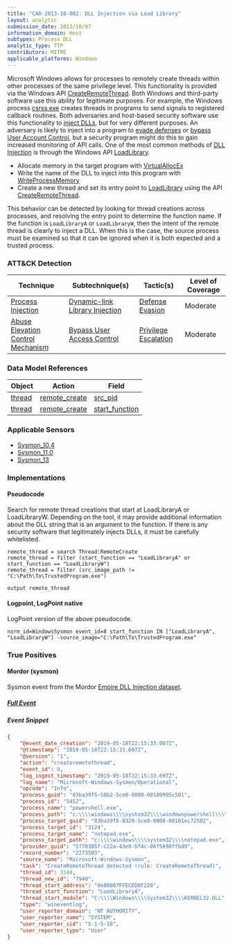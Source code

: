```yaml
---
title: "CAR-2013-10-002: DLL Injection via Load Library"
layout: analytic
submission_date: 2013/10/07
information_domain: Host
subtypes: Process DLL
analytic_type: TTP
contributors: MITRE
applicable_platforms: Windows
---
```


Microsoft Windows allows for processes to remotely create threads within other processes of the same privilege level. This functionality is provided via the Windows API [CreateRemoteThread](https://msdn.microsoft.com/en-us/library/windows/desktop/ms682437.aspx). Both Windows and third-party software use this ability for legitimate purposes. For example, the Windows process [csrss.exe](https://en.wikipedia.org/wiki/Client/Server_Runtime_Subsystem) creates threads in programs to send signals to registered callback routines. Both adversaries and host-based security software use this functionality to [inject DLLs](https://attack.mitre.org/techniques/T1055), but for very different purposes. An adversary is likely to inject into a program to [evade defenses](https://attack.mitre.org/tactics/TA0005) or [bypass User Account Control](https://attack.mitre.org/techniques/T1548/002), but a security program might do this to gain increased monitoring of API calls. One of the most common methods of [DLL Injection](https://attack.mitre.org/techniques/T1055) is through the Windows API [LoadLibrary](https://msdn.microsoft.com/en-us/library/windows/desktop/ms684175.aspx).

-   Allocate memory in the target program with [VirtualAllocEx](https://msdn.microsoft.com/en-us/library/windows/desktop/aa366890.aspx)
-   Write the name of the DLL to inject into this program with [WriteProcessMemory](https://msdn.microsoft.com/en-us/library/windows/desktop/ms681674.aspx)
-   Create a new thread and set its entry point to [LoadLibrary](https://msdn.microsoft.com/en-us/library/windows/desktop/ms684175.aspx) using the API [CreateRemoteThread](https://msdn.microsoft.com/en-us/library/windows/desktop/ms682437.aspx).

This behavior can be detected by looking for thread creations across processes, and resolving the entry point to determine the function name. If the function is `LoadLibraryA` or `LoadLibraryW`, then the intent of the remote thread is clearly to inject a DLL. When this is the case, the source process must be examined so that it can be ignored when it is both expected and a trusted process.


### ATT&CK Detection

|Technique|Subtechnique(s)|Tactic(s)|Level of Coverage|
|---|---|---|---|
|[Process Injection](https://attack.mitre.org/techniques/T1055/)|[Dynamic-link Library Injection](https://attack.mitre.org/techniques/T1055/001/)|[Defense Evasion](https://attack.mitre.org/tactics/TA0005/)|Moderate|
|[Abuse Elevation Control Mechanism](https://attack.mitre.org/techniques/T1548/)|[Bypass User Access Control](https://attack.mitre.org/techniques/T1548/002/)|[Privilege Escalation](https://attack.mitre.org/tactics/TA0004/)|Moderate|

### Data Model References

|Object|Action|Field|
|---|---|---|
|[thread](/data_model/thread) | [remote_create](/data_model/thread#remote_create) | [src_pid](/data_model/thread#src_pid) |
|[thread](/data_model/thread) | [remote_create](/data_model/thread#remote_create) | [start_function](/data_model/thread#start_function) |


### Applicable Sensors

- [Sysmon_10.4](/sensors/Sysmon_10.4)
- [Sysmon_11.0](/sensors/Sysmon_11.0)
- [Sysmon_13](/sensors/Sysmon_13)

### Implementations

#### Pseudocode

Search for remote thread creations that start at LoadLibraryA or LoadLibraryW. Depending on the tool, it may provide additional information about the DLL string that is an argument to the function. If there is any security software that legitimately injects DLLs, it must be carefully whitelisted. 


```
remote_thread = search Thread:RemoteCreate
remote_thread = filter (start_function == "LoadLibraryA" or start_function == "LoadLibraryW")
remote_thread = filter (src_image_path != "C:\Path\To\TrustedProgram.exe")

output remote_thread
```


#### Logpoint, LogPoint native

LogPoint version of the above pseudocode.


```
norm_id=WindowsSysmon event_id=8 start_function IN ["LoadLibraryA", "LoadLibraryW"] -source_image="C:\Path\To\TrustedProgram.exe"
```





### True Positives

#### Mordor (sysmon)

Sysmon event from the Mordor [Empire DLL Injection dataset](https://github.com/hunters-forge/mordor/blob/master/small_datasets/windows/defense_evasion/process_injection_T1055/empire_dll_injection.md).


##### [Full Event](/true_positives/CAR-2013-10-002-mordor-01.json)


##### Event Snippet
```json
{
	"@event_date_creation": "2019-05-18T22:15:33.007Z",
	"@timestamp": "2019-05-18T22:15:33.697Z",
	"@version": "1",
	"action": "createremotethread",
	"event_id": 8,
	"log_ingest_timestamp": "2019-05-18T22:15:33.697Z",
	"log_name": "Microsoft-Windows-Sysmon/Operational",
	"opcode": "Info",
	"process_guid": "03ba39f5-50b2-5ce0-0000-00109995c501",
	"process_id": "5452",
	"process_name": "powershell.exe",
	"process_path": "c:\\\\windows\\\\system32\\\\windowspowershell\\\\v1.0\\\\powershell.exe",
	"process_target_guid": "03ba39f5-8320-5ce0-0000-00101ec72502",
	"process_target_id": "3124",
	"process_target_name": "notepad.exe",
	"process_target_path": "c:\\\\windows\\\\system32\\\\notepad.exe",
	"provider_guid": "5770385f-c22a-43e0-bf4c-06f5698ffbd9",
	"record_number": "2273503",
	"source_name": "Microsoft-Windows-Sysmon",
	"task": "CreateRemoteThread detected (rule: CreateRemoteThread)",
	"thread_id": 3144,
	"thread_new_id": "7940",
	"thread_start_address": "0x00007FFECED8F220",
	"thread_start_function": "LoadLibraryA",
	"thread_start_module": "C:\\\\Windows\\\\System32\\\\KERNEL32.DLL",
	"type": "wineventlog",
	"user_reporter_domain": "NT AUTHORITY",
	"user_reporter_name": "SYSTEM",
	"user_reporter_sid": "S-1-5-18",
	"user_reporter_type": "User"
}
```

